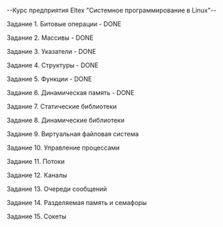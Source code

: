 --Курс предприятия Eltex "Системное программирование в Linux"--

Задание 1. Битовые операции - DONE

Задание 2. Массивы - DONE

Задание 3. Указатели - DONE

Задание 4. Структуры - DONE

Задание 5. Функции - DONE

Задание 6. Динамическая память - DONE

Задание 7. Статические библиотеки

Задание 8. Динамические библиотеки

Задание 9. Виртуальная файловая система

Задание 10. Управление процессами

Задание 11. Потоки

Задание 12. Каналы

Задание 13. Очереди сообщений 

Задание 14. Разделяемая память и семафоры

Задание 15. Сокеты